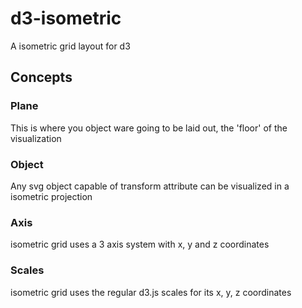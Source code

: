 # d3-isometric
A isometric grid layout for d3

## Concepts
### Plane
This is where you object ware going to be laid out, the 'floor' of the visualization

### Object
Any svg object capable of transform attribute can be visualized in a isometric projection

### Axis
isometric grid uses a 3 axis system with x, y and z coordinates

### Scales
isometric grid uses the regular d3.js scales for its x, y, z coordinates
